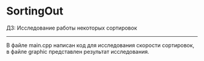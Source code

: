 # SortingOut
ДЗ: Исследование работы некоторых сортировок
_____________________________________________

В файле main.cpp написан код для исследования скорости сортировок, в файле graphic представлен результат исследования.
